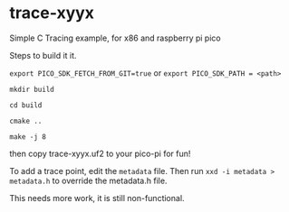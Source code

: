 # trace-xyyx
Simple C Tracing example, for x86 and raspberry pi pico

Steps to build it it. 

`export PICO_SDK_FETCH_FROM_GIT=true` or `export PICO_SDK_PATH = <path>`

`mkdir build`

`cd build`

`cmake ..`

`make -j 8`

then copy trace-xyyx.uf2 to your pico-pi for fun!

To add a trace point, edit the `metadata` file. Then run `xxd -i metadata > metadata.h` to override the metadata.h file.

This needs more work, it is still non-functional.
